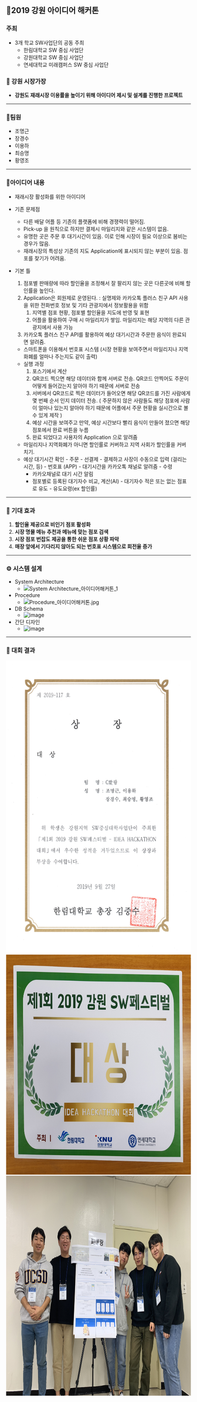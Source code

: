 ## 📌2019 강원 아이디어 해커톤
### 주최
* 3개 학교 SW사업단의 공동 주최
  - 한림대학교 SW 중심 사업단
  - 강원대학교 SW 중심 사업단
  - 연세대학교 미래캠퍼스 SW 중심 사업단
### 🚕 강원 시장가장
* __강원도 재래시장 이용률을 높이기 위해 아이디어 제시 및 설계를 진행한 프로젝트__
---
### 📕팀원
* 조명근
* 장경수
* 이용하
* 최승명
* 황영조
---
### 🚗아이디어 내용

* 재래시장 활성화를 위한 아이디어

* 기존 문제점

  * 다른 배달 어플 등 기존의 플랫폼에 비해 경쟁력이 떨어짐.
  * Pick-up 을 원칙으로 하지만 결제시 마일리지와 같은 시스템이 없음.
  * 유명한 곳은 주문 후 대기시간이 있음. 이로 인해 시장이 필요 이상으로 붐비는 경우가 많음.
  * 재래시장의 특성상 기존의 지도 Application에 표시되지 않는 부분이 있음. 점포를 찾기가 어려움. 

* 기본 틀

  1.  점포별 판매량에 따라 할인율을 조정해서 잘 팔리지 않는 곳은 다른곳에 비해 할인률을 높인다.
  2.  Application은 회원제로 운영된다. : 실명제와 카카오톡 플러스 친구 API 사용을 위한 전화번호 정보 및 기타 관광지에서 정보활용을 위함
      1.  지역별 점포 현황, 점포별 할인율을 지도에 반영 및 표현
      2.  어플을 활용하여 구매 시 마일리지가 쌓임. 마일리지는 해당 지역의 다른 관광지에서 사용 가능
  3.  카카오톡 플러스 친구 API를 활용하여 예상 대기시간과 주문한 음식이 완료되면 알려줌.

  * 스마트폰을 이용해서 번호표 시스템 (시장 현황을 보여주면서 마일리지나 지역화폐를 얼마나 주는지도 같이 출력)
  * 실행 과정
    1.  포스기에서 계산
    2.  QR코드 찍으면 해당 데이터와 함께 서버로 전송. QR코드 안찍어도 주문이 어떻게 들어갔는지 알아야 하기 때문에 서버로 전송
    3.  서버에서 QR코드로 찍은 데이터가 들어오면 해당 QR코드를 가진 사람에게 몇 번째 순서 인지 데이터 전송. ( 주문하지 않은 사람들도 해당 점포에 사람이 얼마나 있는지 알아야 하기 때문에 어플에서 주문 현황을 실시간으로 볼 수 있게 제작 )
    4.  예상 시간을 보여주고 만약, 예상 시간보다 빨리 음식이 만들어 졌으면 해당 점포에서 완료 버튼을 누름
    5.  완료 되었다고 사용자의 Application 으로 알려줌
  * 마일리지나 지역화폐가 아니면 할인률로 커버하고 지역 사회가 할인률을 커버치기.
  * 예상 대기시간 확인 - 주문 - 선결제 - 결제하고 사장이 수동으로 입력 (걸리는 시간, 등) - 번호표 (APP)  - 대기시간을 카카오톡 채널로 알려줌 - 수령
    * 카카오채널로 대기 시간 알림
    * 점포별로 등록된 대기자수 비교, 계산(AI) - 대기자수 적은 또는 없는 점표로 유도 - 유도요령(ex 할인률)

---

### 🥕 기대 효과

1. **할인율 제공으로 비인기 점포 활성화**
2. **시장 명물 메뉴 추천과 메뉴에 맞는 점포 검색**
3. **시장 점포 번잡도 제공을 통한 쉬운 점포 상황 파악**
4. **매장 앞에서 기다리지 않아도 되는 번호표 시스템으로 회전율 증가**

---

### ⚙ 시스템 설계

- System Architecture
  - ![System Architecture_아이디어해커톤_1](https://user-images.githubusercontent.com/29707967/82056984-aa85a900-96fd-11ea-8763-7755372dbcb3.png)
- Procedure
  - ![Procedure_아이디어해커톤.jpg](https://github.com/dding-g/2019_Gangwon_IDEA_SW_HACKATHON/blob/master/Procedure_%EC%95%84%EC%9D%B4%EB%94%94%EC%96%B4%ED%95%B4%EC%BB%A4%ED%86%A4.jpg?raw=true)
- DB Schema
  - ![image](https://user-images.githubusercontent.com/29707967/82057271-0cdea980-96fe-11ea-8748-097b588543c8.png)
- 간단 디자인
  - ![image](https://user-images.githubusercontent.com/29707967/82057352-2da6ff00-96fe-11ea-8f99-f38177fa6f76.png)

---

### 🏅 대회 결과

<center><img src="https://github.com/Yossarian92/2019_Gangwon_IDEA_SW_HACKATHON/raw/master/Images/photo5.jpg" width="600" height="800"></center>
<center><img src="https://github.com/Yossarian92/2019_Gangwon_IDEA_SW_HACKATHON/raw/master/Images/photo4.jpg" width="800" height="600"></center>
<center><img src="https://github.com/Yossarian92/2019_Gangwon_IDEA_SW_HACKATHON/raw/master/Images/photo1.jpg" width="1000" height="600"></center>
